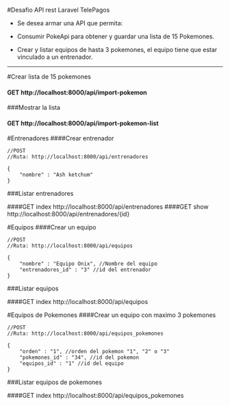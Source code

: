 #Desafio API rest Laravel TelePagos
- Se desea armar una API que permita:

- Consumir PokeApi para obtener y guardar una lista de 15 Pokemones. 

- Crear y listar equipos de hasta 3 pokemones, el equipo tiene que estar vinculado a un entrenador.


------------

#Crear lista de 15 pokemones
#### GET http://localhost:8000/api/import-pokemon
###Mostrar la lista
#### GET http://localhost:8000/api/import-pokemon-list

#Entrenadores
####Crear entrenador
```
//POST
//Ruta: http://localhost:8000/api/entrenadores

{
	"nombre" : "Ash ketchum"
}

```
###Listar entrenadores

####GET index http://localhost:8000/api/entrenadores
####GET show http://localhost:8000/api/entrenadores/{id}

#Equipos
####Crear un equipo
```
//POST
//Ruta: http://localhost:8000/api/equipos

{
	"nombre" : "Equipo Onix", //Nombre del equipo
	"entrenadores_id" : "3" //id del entrenador
}

```
###Listar equipos

####GET index http://localhost:8000/api/equipos

#Equipos de Pokemones
####Crear un equipo con maximo 3 pokemones
```
//POST
//Ruta: http://localhost:8000/api/equipos_pokemones

{
	"orden" : "1", //orden del pokemon "1", "2" o "3"
	"pokemones_id" : "34", //id del pokemon
	"equipos_id" : "1" //id del equipo
}

```
###Listar equipos de pokemones

####GET index http://localhost:8000/api/equipos_pokemones